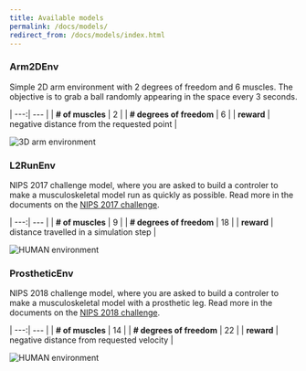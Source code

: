 ```yaml
---
title: Available models
permalink: /docs/models/
redirect_from: /docs/models/index.html
---
```


### Arm2DEnv

Simple 2D arm environment with 2 degrees of freedom and 6 muscles. The objective is to grab a ball randomly appearing in the space every 3 seconds.

| ---:| --- |
| **# of muscles** | 2 |
| **# degrees of freedom** | 6 |
| **reward** | negative distance from the requested point |

![3D arm environment](https://s3.amazonaws.com/osim-rl/videos/arm2d.gif)

### L2RunEnv

NIPS 2017 challenge model, where you are asked to build a controler to make a musculoskeletal model run as quickly as possible. Read more in the documents on the [NIPS 2017 challenge](/docs/nips2017/).

| ---:| --- |
| **# of muscles** | 9 |
| **# degrees of freedom** | 18 |
| **reward** | distance travelled in a simulation step |

![HUMAN environment](https://s3.amazonaws.com/osim-rl/videos/running.gif)

### ProstheticEnv

NIPS 2018 challenge model, where you are asked to build a controler to make a musculoskeletal model with a prosthetic leg. Read more in the documents on the [NIPS 2018 challenge](/docs/nips2018/).

| ---:| --- |
| **# of muscles** | 14 |
| **# degrees of freedom** | 22 |
| **reward** | negative distance from requested velocity |

![HUMAN environment](https://s3.amazonaws.com/osim-rl/images/prosthetic-leg.jpg)
